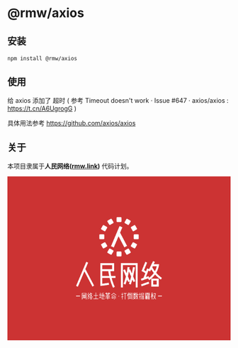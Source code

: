 # @rmw/axios

##  安装

```
npm install @rmw/axios
```

## 使用

给 axios 添加了 超时 ( 参考 Timeout doesn't work · Issue #647 · axios/axios : https://t.cn/A6UgrogG )

具体用法参考 https://github.com/axios/axios

## 关于

本项目隶属于**人民网络([rmw.link](//rmw.link))** 代码计划。

![人民网络](https://raw.githubusercontent.com/rmw-link/logo/master/rmw.red.bg.svg)



